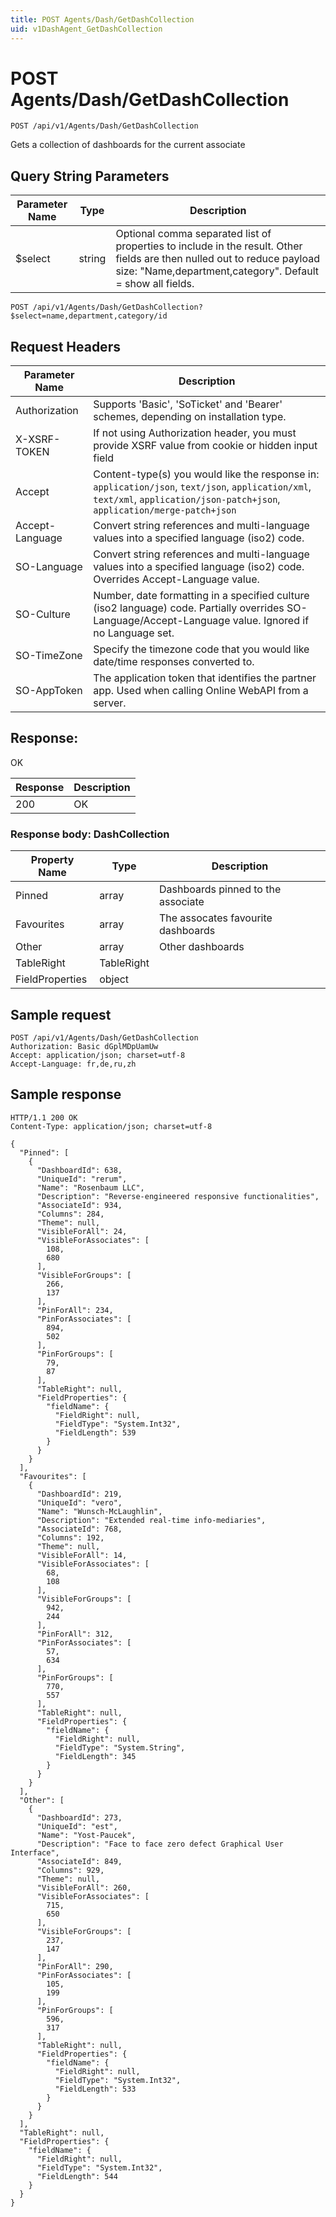 ```yaml
---
title: POST Agents/Dash/GetDashCollection
uid: v1DashAgent_GetDashCollection
---
```


# POST Agents/Dash/GetDashCollection

```http
POST /api/v1/Agents/Dash/GetDashCollection
```

Gets a collection of dashboards for the current associate







## Query String Parameters

| Parameter Name | Type |  Description |
|----------------|------|--------------|
| $select | string |  Optional comma separated list of properties to include in the result. Other fields are then nulled out to reduce payload size: "Name,department,category". Default = show all fields. |

```http
POST /api/v1/Agents/Dash/GetDashCollection?$select=name,department,category/id
```


## Request Headers

| Parameter Name | Description |
|----------------|-------------|
| Authorization  | Supports 'Basic', 'SoTicket' and 'Bearer' schemes, depending on installation type. |
| X-XSRF-TOKEN   | If not using Authorization header, you must provide XSRF value from cookie or hidden input field |
| Accept         | Content-type(s) you would like the response in: `application/json`, `text/json`, `application/xml`, `text/xml`, `application/json-patch+json`, `application/merge-patch+json` |
| Accept-Language | Convert string references and multi-language values into a specified language (iso2) code. |
| SO-Language | Convert string references and multi-language values into a specified language (iso2) code. Overrides Accept-Language value. |
| SO-Culture | Number, date formatting in a specified culture (iso2 language) code. Partially overrides SO-Language/Accept-Language value. Ignored if no Language set. |
| SO-TimeZone | Specify the timezone code that you would like date/time responses converted to. |
| SO-AppToken | The application token that identifies the partner app. Used when calling Online WebAPI from a server. |


## Response:

OK

| Response | Description |
|----------------|-------------|
| 200 | OK |

### Response body: DashCollection

| Property Name | Type |  Description |
|----------------|------|--------------|
| Pinned | array | Dashboards pinned to the associate |
| Favourites | array | The assocates favourite dashboards |
| Other | array | Other dashboards |
| TableRight | TableRight |  |
| FieldProperties | object |  |

## Sample request

```http!
POST /api/v1/Agents/Dash/GetDashCollection
Authorization: Basic dGplMDpUamUw
Accept: application/json; charset=utf-8
Accept-Language: fr,de,ru,zh
```

## Sample response

```http_
HTTP/1.1 200 OK
Content-Type: application/json; charset=utf-8

{
  "Pinned": [
    {
      "DashboardId": 638,
      "UniqueId": "rerum",
      "Name": "Rosenbaum LLC",
      "Description": "Reverse-engineered responsive functionalities",
      "AssociateId": 934,
      "Columns": 284,
      "Theme": null,
      "VisibleForAll": 24,
      "VisibleForAssociates": [
        108,
        680
      ],
      "VisibleForGroups": [
        266,
        137
      ],
      "PinForAll": 234,
      "PinForAssociates": [
        894,
        502
      ],
      "PinForGroups": [
        79,
        87
      ],
      "TableRight": null,
      "FieldProperties": {
        "fieldName": {
          "FieldRight": null,
          "FieldType": "System.Int32",
          "FieldLength": 539
        }
      }
    }
  ],
  "Favourites": [
    {
      "DashboardId": 219,
      "UniqueId": "vero",
      "Name": "Wunsch-McLaughlin",
      "Description": "Extended real-time info-mediaries",
      "AssociateId": 768,
      "Columns": 192,
      "Theme": null,
      "VisibleForAll": 14,
      "VisibleForAssociates": [
        68,
        108
      ],
      "VisibleForGroups": [
        942,
        244
      ],
      "PinForAll": 312,
      "PinForAssociates": [
        57,
        634
      ],
      "PinForGroups": [
        770,
        557
      ],
      "TableRight": null,
      "FieldProperties": {
        "fieldName": {
          "FieldRight": null,
          "FieldType": "System.String",
          "FieldLength": 345
        }
      }
    }
  ],
  "Other": [
    {
      "DashboardId": 273,
      "UniqueId": "est",
      "Name": "Yost-Paucek",
      "Description": "Face to face zero defect Graphical User Interface",
      "AssociateId": 849,
      "Columns": 929,
      "Theme": null,
      "VisibleForAll": 260,
      "VisibleForAssociates": [
        715,
        650
      ],
      "VisibleForGroups": [
        237,
        147
      ],
      "PinForAll": 290,
      "PinForAssociates": [
        105,
        199
      ],
      "PinForGroups": [
        596,
        317
      ],
      "TableRight": null,
      "FieldProperties": {
        "fieldName": {
          "FieldRight": null,
          "FieldType": "System.Int32",
          "FieldLength": 533
        }
      }
    }
  ],
  "TableRight": null,
  "FieldProperties": {
    "fieldName": {
      "FieldRight": null,
      "FieldType": "System.Int32",
      "FieldLength": 544
    }
  }
}
```